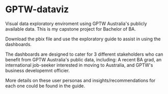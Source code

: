 # GPTW-dataviz
Visual data exploratory enviroment using GPTW Australia's publicly available data.
This is my capstone project for Bachelor of BA.

Download the pbix file and use the exploratory guide to assist in using the dashboards.

The dashboards are designed to cater for 3 different stakeholders who can benefit from GPTW Australia's public data, including: A recent BA grad, an international job-seeker interested in moving to Australia, and GPTW's business developemnt officier.

More details on these user personas and insights/recommendations for each one could be found in the guide.
